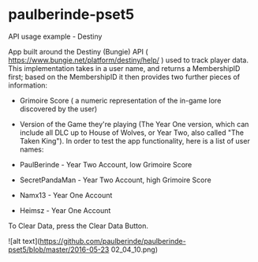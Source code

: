 # paulberinde-pset5
API usage example - Destiny 

App built around the Destiny (Bungie) API ( https://www.bungie.net/platform/destiny/help/ ) used to track player data.
This implementation takes in a user name, and returns a MembershipID first; based on the MembershipID it then provides two further pieces of information:

- Grimoire Score ( a numeric representation of the in-game lore discovered by the user) 

- Version of the Game they're playing (The Year One version, which can include all DLC up to House of Wolves, or Year Two, also called "The Taken King").
In order to test the app functionality, here is a list of user names:

- PaulBerinde - Year Two Account, low Grimoire Score

- SecretPandaMan - Year Two Account, high Grimoire Score

- Namx13 - Year One Account 

- Heimsz - Year One Account

To Clear Data, press the Clear Data Button.

![alt text](https://github.com/paulberinde/paulberinde-pset5/blob/master/2016-05-23 02_04_10.png)



